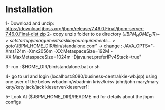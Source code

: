 Installation
=======================

1- Download and unzip:  https://download.jboss.org/jbpm/release/7.46.0.Final/jbpm-server-7.46.0.Final-dist.zip
2- copy  unzip folder to os directory ($JBPM_HOME_DIR)
   -> set startup jvm arguments as like you requirements
   -> go to '$JBPM_HOME_DIR/bin/standalone.conf'
   -> change :  JAVA_OPTS="-Xms124m -Xmx2056m -XX:MetaspaceSize=192M -XX:MaxMetaspaceSize=1024m -Djava.net.preferIPv4Stack=true"

3- run : $HOME_DIR/bin/standalone.bat or sh

4- go to url and login (localhost:8080/business-central/kie-wb.jsp) using  one user of the below
    wbadmin/wbadmin
    krisv/krisv
    john/john
    mary/mary
    katy/katy
    jack/jack
    kieserver/kieserver1!

5- Look At  ($JBPM_HOME_DIR)/README.md for details about the jbpm configs